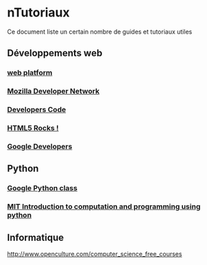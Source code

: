 # nTutoriaux

Ce document liste un certain nombre de guides et tutoriaux utiles

## Développements web

### [web platform](http://www.webplatform.org)

### [Mozilla Developer Network](https://developer.mozilla.org/fr/)

### [Developers Code](https://developers.google.com/?hl=fr)

### [HTML5 Rocks !](http://www.html5rocks.com/fr/)

### [Google Developers](https://developers.google.com)

## Python

### [Google Python class](https://developers.google.com/edu/python/)

### [MIT Introduction to computation and programming using python](https://ocw.mit.edu/courses/electrical-engineering-and-computer-science/6-00sc-introduction-to-computer-science-and-programming-spring-2011/)

## Informatique

http://www.openculture.com/computer_science_free_courses
